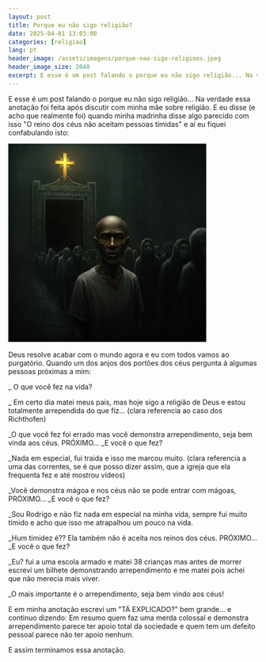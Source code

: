 ```yaml
---
layout: post
title: Porque eu não sigo religião?
date: 2025-04-01 13:03:00
categories: [religiao]
lang: pt
header_image: /assets/imagens/porque-nao-sigo-religioes.jpeg
header_image_size: 2048
excerpt: E esse é um post falando o porque eu não sigo religião... Na verdade essa anotação foi feita apó...
---
```


E esse é um post falando o porque eu não sigo religião... Na verdade essa anotação foi feita após discutir com minha mãe sobre religião. E eu disse (e acho que realmente foi) quando minha madrinha disse algo parecido com isso "O reino dos céus não aceitam pessoas tímidas" e aí eu fiquei confabulando isto:

<img alt="Porquê não sigo religião??" src="/assets/imagens/porque-nao-sigo-religioes.jpeg" width="400" height="400">

Deus resolve acabar com o mundo agora e eu com todos vamos ao purgatório. Quando um dos anjos dos portões dos céus pergunta á algumas pessoas próximas a mim:

_ O que você fez na vida?

_ Em certo dia matei meus pais, mas hoje sigo a religião de Deus e estou totalmente arrependida do que fiz... (clara referencia ao caso dos Richthofen)

_O que você fez foi errado mas você demonstra arrependimento, seja bem vinda aos céus. PRÓXIMO...
_E você o que fez?

_Nada em especial, fui traida e isso me marcou muito. (clara referencia a uma das correntes, se é que posso dizer assim, que a igreja que ela frequenta fez e até mostrou vídeos)

_Você demonstra mágoa e nos céus não se pode entrar com mágoas, PRÓXIMO...
_E você o que fez?

_Sou Rodrigo e não fiz nada em especial na minha vida, sempre fui muito tímido e acho que isso me atrapalhou um pouco na vida.

_Hum timidez é?? Ela também não é aceita nos reinos dos céus. PRÓXIMO...
_E você o que fez?

_Eu? fui a uma escola armado e matei 38 crianças mas antes de morrer escrevi um bilhete demonstrando arrependimento e me matei pois achei que não merecia mais viver.

_O mais importante é o arrependimento, seja bem vindo aos céus!

E em minha anotação escrevi um "TÁ EXPLICADO?" bem grande... e continuo dizendo:
Em resumo quem faz uma merda colossal e demonstra arrependimento parece ter apoio total da sociedade e quem tem um defeito pessoal parece não ter apoio nenhum.

E assim terminamos essa anotação.